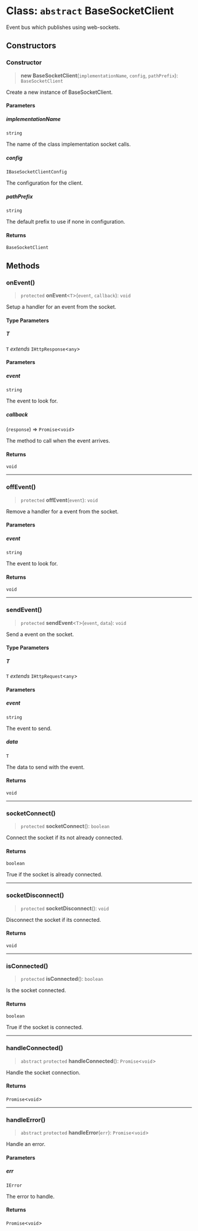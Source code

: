 # Class: `abstract` BaseSocketClient

Event bus which publishes using web-sockets.

## Constructors

### Constructor

> **new BaseSocketClient**(`implementationName`, `config`, `pathPrefix`): `BaseSocketClient`

Create a new instance of BaseSocketClient.

#### Parameters

##### implementationName

`string`

The name of the class implementation socket calls.

##### config

`IBaseSocketClientConfig`

The configuration for the client.

##### pathPrefix

`string`

The default prefix to use if none in configuration.

#### Returns

`BaseSocketClient`

## Methods

### onEvent()

> `protected` **onEvent**\<`T`\>(`event`, `callback`): `void`

Setup a handler for an event from the socket.

#### Type Parameters

##### T

`T` *extends* `IHttpResponse`\<`any`\>

#### Parameters

##### event

`string`

The event to look for.

##### callback

(`response`) => `Promise`\<`void`\>

The method to call when the event arrives.

#### Returns

`void`

***

### offEvent()

> `protected` **offEvent**(`event`): `void`

Remove a handler for a event from the socket.

#### Parameters

##### event

`string`

The event to look for.

#### Returns

`void`

***

### sendEvent()

> `protected` **sendEvent**\<`T`\>(`event`, `data`): `void`

Send a event on the socket.

#### Type Parameters

##### T

`T` *extends* `IHttpRequest`\<`any`\>

#### Parameters

##### event

`string`

The event to send.

##### data

`T`

The data to send with the event.

#### Returns

`void`

***

### socketConnect()

> `protected` **socketConnect**(): `boolean`

Connect the socket if its not already connected.

#### Returns

`boolean`

True if the socket is already connected.

***

### socketDisconnect()

> `protected` **socketDisconnect**(): `void`

Disconnect the socket if its connected.

#### Returns

`void`

***

### isConnected()

> `protected` **isConnected**(): `boolean`

Is the socket connected.

#### Returns

`boolean`

True if the socket is connected.

***

### handleConnected()

> `abstract` `protected` **handleConnected**(): `Promise`\<`void`\>

Handle the socket connection.

#### Returns

`Promise`\<`void`\>

***

### handleError()

> `abstract` `protected` **handleError**(`err`): `Promise`\<`void`\>

Handle an error.

#### Parameters

##### err

`IError`

The error to handle.

#### Returns

`Promise`\<`void`\>
